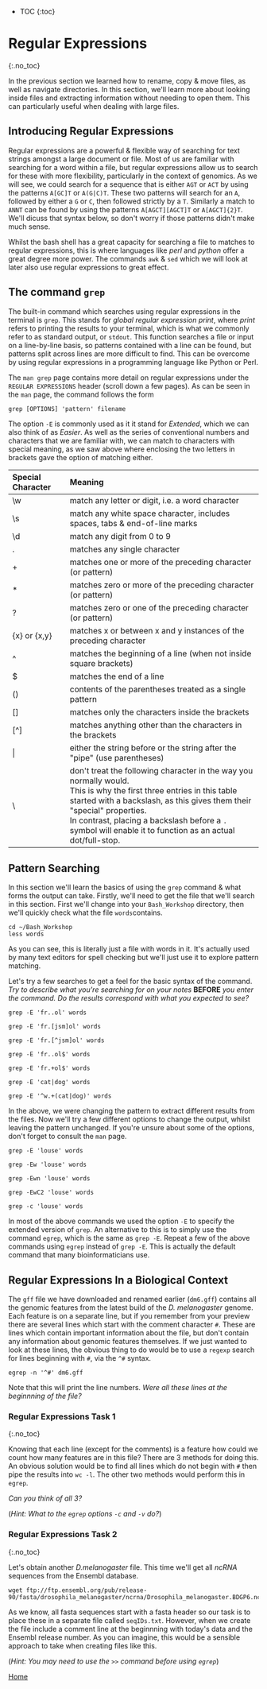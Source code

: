 * TOC
{:toc}

# Regular Expressions
{:.no_toc}

In the previous section we learned how to rename, copy & move files, as well as navigate directories.
In this section, we'll learn more about looking inside files and extracting information without needing to open them.
This can particularly useful when dealing with large files.

## Introducing Regular Expressions
Regular expressions are a powerful & flexible way of searching for text strings amongst a large document or file.
Most of us are familiar with searching for a word within a file, but regular expressions allow us to search for these with more flexibility, particularly in the context of genomics.
As we will see, we could search for a sequence that is either `AGT` or `ACT` by using the patterns  `A[GC]T` or  `A(G|C)T`.
These two patterns will search for an  `A`, followed by either a  `G` or  `C`, then followed strictly by a  `T`.
Similarly a match to `ANNT` can be found by using the patterns `A[AGCT][AGCT]T` or  `A[AGCT]{2}T`.
We'll dicuss that syntax below, so don't worry if those patterns didn't make much sense.

Whilst the bash shell has a great capacity for searching a file to matches to regular expressions, this is where languages like *perl* and *python* offer a great degree more power.
The commands `awk` & `sed` which we will look at later also use regular expressions to great effect.

## The command `grep`
The built-in command which searches using regular expressions in the terminal is `grep`.
This stands for *global regular expression print*, where *print* refers to printing the results to your terminal, which is what we commonly refer to as standard output, or `stdout`.
This function searches a file or input on a line-by-line basis, so patterns contained with a line can be found, but patterns split across lines are more difficult to find.
This can be overcome by using regular expressions in a programming language like Python or Perl.

The `man grep` page contains more detail on regular expressions under the `REGULAR EXPRESSIONS` header (scroll down a few pages).
As can be seen in the `man` page, the command follows the form

`grep [OPTIONS] 'pattern' filename`  

The option `-E` is commonly used as it it stand for *Extended*, which we can also think of as *Easier*.
As well as the series of conventional numbers and characters that we are familiar with, we can match to characters with special meaning, as we saw above where enclosing the two letters in brackets gave the option of matching either.

| Special Character | Meaning |
|:----------------- |:------- |
| \w                | match any letter or digit, i.e. a word character |
| \s                | match any white space character, includes spaces, tabs & end-of-line marks |
| \d                | match any digit from 0 to 9 |
| .                 | matches any single character |
| +                 | matches one or more of the preceding character (or pattern) |
| *                 | matches zero or more of the preceding character (or pattern) |
| ?                 | matches zero or one of the preceding character (or pattern)  |
| {x} or {x,y}      | matches x or between x and y instances of the preceding character
| ^                 | matches the beginning of a line (when not inside square brackets) |
| $                 | matches the end of a line |
| ()                | contents of the parentheses treated as a single pattern |
| []                | matches only the characters inside the brackets |
| [^]               | matches anything other than the characters in the brackets |
| &#124;            | either the string before or the string after the "pipe" (use parentheses) |
| \\                | don't treat the following character in the way you normally would.<br> This is why the first three entries in this table started with a backslash, as this gives them their "special" properties.<br> In contrast, placing a backslash before a `.` symbol will enable it to function as an actual dot/full-stop. |


## Pattern Searching

In this section we'll learn the basics of using the `grep` command & what forms the output can take.
Firstly, we'll need to get the file that we'll search in this section.
First we'll change into your `Bash_Workshop` directory, then we'll quickly check what the file `words`contains.

```
cd ~/Bash_Workshop
less words
```

As you can see, this is literally just a file with words in it.
It's actually used by many text editors for spell checking but we'll just use it to explore pattern matching.

Let's try a few searches to get a feel for the basic syntax of the command.
*Try to describe what you're searching for on your notes* **BEFORE** *you enter the command.
Do the results correspond with what you expected to see?*

```
grep -E 'fr..ol' words
```
```
grep -E 'fr.[jsm]ol' words
```
```
grep -E 'fr.[^jsm]ol' words
```
```
grep -E 'fr..ol$' words
```
```
grep -E 'fr.+ol$' words
```
```
grep -E 'cat|dog' words
```
```
grep -E '^w.+(cat|dog)' words
```

In the above, we were changing the pattern to extract different results from the files.
Now we'll try a few different options to change the output, whilst leaving the pattern unchanged.
If you're unsure about some of the options, don't forget to consult the `man` page.

```
grep -E 'louse' words
```
```
grep -Ew 'louse' words
```
```
grep -Ewn 'louse' words
```
```
grep -EwC2 'louse' words
```
```
grep -c 'louse' words
```


In most of the above commands we used the option `-E` to specify the extended version of `grep`.
An alternative to this is to simply use the command `egrep`, which is the same as `grep -E`.
Repeat a few of the above commands using `egrep` instead of `grep -E`.
This is actually the default command that many bioinformaticians use.

## Regular Expressions In a Biological Context

The `gff` file we have downloaded and renamed earlier (`dm6.gff`) contains all the genomic features from the latest build of the *D. melanogaster* genome.
Each feature is on a separate line, but if you remember from your preview there are several lines which start with the comment character `#`.
These are lines which contain important information about the file, but don't contain any information about genomic features themselves.
If we just wanted to look at these lines, the obvious thing to do would be to use a `regexp` search for lines beginning with `#`, via the `^#` syntax.

```
egrep -n '^#' dm6.gff
```

Note that this will print the line numbers.
*Were all these lines at the beginnning of the file?*

### Regular Expressions Task 1
{:.no_toc}

Knowing that each line (except for the comments) is a feature how could we count how many features are in this file?
There are 3 methods for doing this.
An obvious solution would be to find all lines which do not begin with `#` then pipe the results into `wc -l`.
The other two methods would perform this in `egrep`.

*Can you think of all 3?*

(*Hint: What to the `egrep` options `-c` and `-v` do?*)

### Regular Expressions Task 2
{:.no_toc}

Let's obtain another *D.melanogaster* file.
This time we'll get all *ncRNA* sequences from the Ensembl database.

```
wget ftp://ftp.ensembl.org/pub/release-90/fasta/drosophila_melanogaster/ncrna/Drosophila_melanogaster.BDGP6.ncrna.fa.gz
```

As we know, all fasta sequences start with a fasta header so our task is to place these in a separate file called `seqIDs.txt`.
However, when we create the file include a comment line at the beginnning with today's data and the Ensembl release number.
As you can imagine, this would be a sensible approach to take when creating files like this.

(*Hint: You may need to use the `>>` command before using `egrep`*)


[Home](../)
